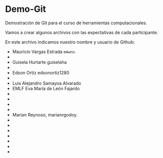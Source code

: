 # Demo-Git
Demostración de Git para el curso de herramientas computacionales. 

Vamos a crear algunos archivos con las expectativas de cada participante. 

En este archivo indicamos nuestro nombre y usuario de Github: 

- Mauricio Vargas Estrada `m4wnn`.
- 
- Guisela Hurtarte guiselaha
- 
- Edson Ortiz edsonortiz1280
- 
- Luis Alejandro Samayoa Alvarado
- EMLF Eva María de León Fajardo
- 
- 
- 
- 
- Marian Reynoso, marianrgodoy.
- 
- 
- 
- 
- 
- 
- 
